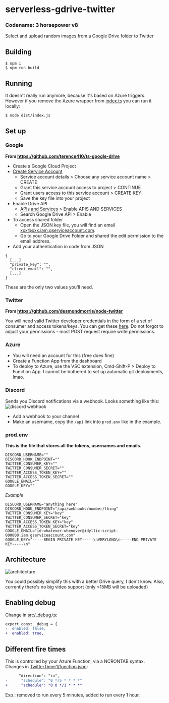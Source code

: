 # serverless-gdrive-twitter
### Codename: 3 horsepower v8
Select and upload random images from a Google Drive folder to Twitter

## Building
```
$ npm i
$ npm run build
```

## Running
It doesn't really run anymore, because it's based on Azure triggers. However if you remove the Azure wrapper from [index.ts](src/index.ts) you can run it locally:
```
$ node dist/index.js
```

## Set up
### Google
**From https://github.com/terence410/ts-google-drive**

- Create a Google Cloud Project
- [Create Service Account](https://console.cloud.google.com/iam-admin/serviceaccounts/create)
    - Service account details > Choose any service account name > CREATE
    - Grant this service account access to project > CONTINUE
    - Grant users access to this service account > CREATE KEY
    - Save the key file into your project
- Enable Drive API
    -  [APIs and Services](https://console.cloud.google.com/apis/dashboard) > Enable APIS AND SERVICES 
    - Search Google Drive API > Enable
- To access shared folder 
    - Open the JSON key file, you will find an email xxx@xxx.iam.gserviceaccount.com. 
    - Go to your Google Drive Folder and shared the edit permission to the email address.
- Add your authentication in code from JSON
```
{
  [...]
  "private_key": "",
  "client_email": "",
  [...]
}
```
These are the only two values you'll need.

### Twitter
**From https://github.com/desmondmorris/node-twitter**

You will need valid Twitter developer credentials in the form of a set of consumer and access tokens/keys.  You can get these [here](https://apps.twitter.com/).  Do not forgot to adjust your permissions - most POST request require write permissions.

### Azure
- You will need an account for this (free does fine)
- Create a Function App from the dashboard
- To deploy to Azure, use the VSC extension, Cmd-Shift-P > Deploy to Function App. I cannot be bothered to set up automatic git deployments, lmao.

### Discord
Sends you Discord notifications via a webhook. Looks something like this:
![discord webhook](https://i.arxius.io/6c95835f.png)

- Add a webhook to your channel
- Make an username, copy the `/api` link into `prod.env` like in the example.

### prod.env
**This is the file that stores all the tokens, usernames and emails.**
```
DISCORD_USERNAME=""
DISCORD_HOOK_ENDPOINT=""
TWITTER_CONSUMER_KEY=""
TWITTER_CONSUMER_SECRET=""
TWITTER_ACCESS_TOKEN_KEY=""
TWITTER_ACCESS_TOKEN_SECRET=""
GOOGLE_EMAIL=""
GOOGLE_KEY=""
```
*Example*
```
DISCORD_USERNAME="anything here"
DISCORD_HOOK_ENDPOINT="/api/webhooks/number/thing"
TWITTER_CONSUMER_KEY="key"
TWITTER_CONSUMER_SECRET="key"
TWITTER_ACCESS_TOKEN_KEY="key"
TWITTER_ACCESS_TOKEN_SECRET="key"
GOOGLE_EMAIL="id-whatever-whenever@idyllic-script-000000.iam.gserviceaccount.com"
GOOGLE_KEY="-----BEGIN PRIVATE KEY-----\nVERYLONG\n-----END PRIVATE KEY-----\n"
```

## Architecture
![architecture](https://i.arxius.io/812f05c7.png)

You could possibly simplify this with a better Drive query, I don't know. Also, currently there's no big video support (only <15MB will be uploaded)

## Enabling debug
Change in [src/_debug.ts](src/_debug.ts):
```diff
export const _debug = {
-  enabled: false,
+  enabled: true,
```

## Different fire times
This is controlled by your Azure Function, via a NCRONTAB syntax. Changes in [TwitterTimer1/function.json](TwitterTimer1/function.json):
```diff
      "direction": "in",
-      "schedule": "0 */5 * * * *"
+      "schedule": "0 0 */1 * * *"
```
Exp.: removed to run every 5 minutes, added to run every 1 hour.
